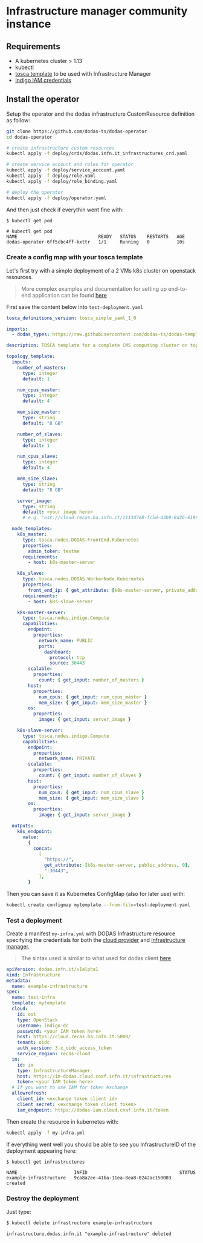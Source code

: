# Infrastructure manager community instance

## Requirements

- A kubernetes cluster > 1.13
- kubectl
- [tosca template]() to be used with Infrastructure Manager
- [Indigo IAM credentials]()

## Install the operator

Setup the operator and the dodas infrastructure CustomResource definition as follow:

```bash
git clone https://github.com/dodas-ts/dodas-operator
cd dodas-operator

# create infrastructure custom resources
kubectl apply -f deploy/crds/dodas.infn.it_infrastructures_crd.yaml

# create service account and roles for operator
kubectl apply -f deploy/service_account.yaml
kubectl apply -f deploy/role.yaml
kubectl apply -f deploy/role_binding.yaml

# deploy the operator
kubectl apply -f deploy/operator.yaml
```

And then just check if everythin went fine with:

```bash
$ kubectl get pod
```

```text
# kubectl get pod
NAME                              READY   STATUS    RESTARTS   AGE
dodas-operator-6ff5cbc4ff-kxttr   1/1     Running   0          10s
```

### Create a config map with your tosca template

Let's first try with a simple deployment of a 2 VMs k8s cluster on openstack resources.

> More complex examples and documentation for setting up end-to-end application can be found [here]()

First save the content below into `test-deployment.yaml`

```yaml
tosca_definitions_version: tosca_simple_yaml_1_0

imports:
  - dodas_types: https://raw.githubusercontent.com/dodas-ts/dodas-templates/master/tosca-types/dodas_types.yml

description: TOSCA template for a complete CMS computing cluster on top of K8s orchestrator

topology_template:
  inputs:
    number_of_masters:
      type: integer
      default: 1

    num_cpus_master:
      type: integer
      default: 4

    mem_size_master:
      type: string
      default: "8 GB"

    number_of_slaves:
      type: integer
      default: 1

    num_cpus_slave:
      type: integer
      default: 4

    mem_size_slave:
      type: string
      default: "8 GB"

    server_image:
      type: string
      default: <your image here>
      # e.g. "ost://cloud.recas.ba.infn.it/1113d7e8-fc5d-43b9-8d26-61906d89d479"

  node_templates:
    k8s_master:
      type: tosca.nodes.DODAS.FrontEnd.Kubernetes
      properties:
        admin_token: testme
      requirements:
        - host: k8s-master-server

    k8s_slave:
      type: tosca.nodes.DODAS.WorkerNode.Kubernetes
      properties:
        front_end_ip: { get_attribute: [k8s-master-server, private_address, 0] }
      requirements:
        - host: k8s-slave-server

    k8s-master-server:
      type: tosca.nodes.indigo.Compute
      capabilities:
        endpoint:
          properties:
            network_name: PUBLIC
            ports:
              dashboard:
                protocol: tcp
                source: 30443
        scalable:
          properties:
            count: { get_input: number_of_masters }
        host:
          properties:
            num_cpus: { get_input: num_cpus_master }
            mem_size: { get_input: mem_size_master }
        os:
          properties:
            image: { get_input: server_image }

    k8s-slave-server:
      type: tosca.nodes.indigo.Compute
      capabilities:
        endpoint:
          properties:
            network_name: PRIVATE
        scalable:
          properties:
            count: { get_input: number_of_slaves }
        host:
          properties:
            num_cpus: { get_input: num_cpus_slave }
            mem_size: { get_input: mem_size_slave }
        os:
          properties:
            image: { get_input: server_image }

  outputs:
    k8s_endpoint:
      value:
        {
          concat:
            [
              "https://",
              get_attribute: [k8s-master-server, public_address, 0],
              ":30443",
            ],
        }
```

Then you can save it as Kubernetes ConfigMap (also for later use) with:

```bash
kubectl create configmap mytemplate --from-file=test-deployment.yaml
```

### Test a deployment

Create a manifest `my-infra.yml` with DODAS Infrastructure resource specifying the credentials for both the [cloud provider]() and [Infrastructure manager]().

> The sintax used is similar to what used for dodas client [here]()

```yaml
apiVersion: dodas.infn.it/v1alpha1
kind: Infrastructure
metadata:
  name: example-infrastructure
spec:
  name: test-infra
  template: mytemplate
  cloud:
    id: ost
    type: OpenStack
    username: indigo-dc
    password: <your IAM token here>
    host: https://cloud.recas.ba.infn.it:5000/
    tenant: oidc
    auth_version: 3.x_oidc_access_token
    service_region: recas-cloud
  im:
    id: im
    type: InfrastructureManager
    host: https://im-dodas.cloud.cnaf.infn.it/infrastructures
    token: <your IAM token here>
  # If you want to use IAM for token exchange
  allowrefresh:
    client_id: <exchange token client id>
    client_secret: <exchange token client token>
    iam_endpoint: https://dodas-iam.cloud.cnaf.infn.it/token
```

Then create the resource in kubernetes with:

```bash
kubectl apply -f my-infra.yml
```

If everything went well you should be able to see you InfrastructureID of the deployment appearing here:

```bash
$ kubectl get infrastructures
```

```text
NAME                     INFID                                  STATUS
example-infrastructure   9ca8a2ee-41ba-11ea-8ea8-0242ac150003   created
```

### Destroy the deployment

Just type:

```bash
$ kubectl delete infrastructure example-infrastructure
```

```text
infrastructure.dodas.infn.it "example-infrastructure" deleted
```
